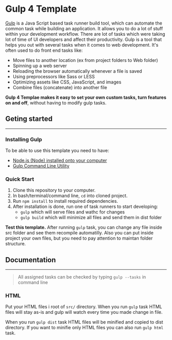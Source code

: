 # Gulp 4 Template
[Gulp](https://gulpjs.com/) is a Java Script based task runner build tool, which can automate the common task while building an application. It allows you to do a lot of stuff within your development workflow. There are lot of tasks which were taking lot of time of UI developers and affect their productivity. Gulp is a tool that helps you out with several tasks when it comes to web development. It's often used to do front end tasks like:
- Move files to another location (ex from project folders to Web folder)
- Spinning up a web server
- Reloading the browser automatically whenever a file is saved
- Using preprocessors like Sass or LESS
- Optimizing assets like CSS, JavaScript, and images
- Combine files (concatenate) into another file

**Gulp 4 Templae makes it easy to set your own custom tasks, turn features on and off**, without having to modify gulp tasks.
## Geting started
---
### Installing Gulp
To be able to use this template you need to have:
- [Node.js (Node) installed onto your computer](https://nodejs.org/en/download/)
- [Gulp Command Line Utility](https://gulpjs.com/docs/en/getting-started/quick-start)
### Quick Start
1. Clone this repository to your computer.
2. In bash/terminal/command line, `cd` into cloned project.
3. Run `npm install` to install required dependencies.
4. After installation is done, run one of task runners to start developing:
    - `gulp` which will serve files and wathc for changes
    - `gulp build` which will minimize all files and send them in dist folder

**Test this template.** After running `gulp` task, you can change any file inside src folder and see them recompile automatilly. Also you can put inside project your own files, but you need to pay attention to maintan folder structure.
## Documentation
---
> All assigned tasks can be checked by typing `gulp --tasks` in command line
### HTML
Put your HTML files i root of `src/` directory. When you run `gulp` task HTML files will stay as-is and gulp will watch every time you made change in file.

When you run `gulp dist` task HTML files will be minified and copied to dist directory. If you want to minifie only HTML files you can also run `gulp html` task.


